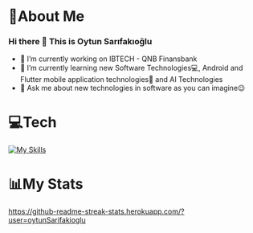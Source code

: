 # 🚀About Me

### Hi there 👋 This is Oytun Sarıfakıoğlu

- 🔭 I’m currently working on IBTECH - QNB Finansbank
- 🌱 I’m currently learning new Software Technologies💻, Android and Flutter mobile application technologies📱 and AI Technologies
- 💬 Ask me about new technologies in software as you can imagine😉

# 💻Tech

[![My Skills](https://skillicons.dev/icons?i=html,css,js,py,java,dart,flutter,kotlin,androidstudio,figma,firebase,gradle,azure,git,github,mysql,postman,sqlite,stackoverflow,tensorflow,vscode)](https://skillicons.dev)

# 📊My Stats
https://github-readme-streak-stats.herokuapp.com/?user=oytunSarifakioglu
<!--
**oytunSarifakioglu/oytunSarifakioglu** is a ✨ _special_ ✨ repository because its `README.md` (this file) appears on your GitHub profile.

Here are some ideas to get you started:

- 🔭 I’m currently working on IBTECH - QNB Finansbank
- 🌱 I’m currently learning new Software Technologies💻, Android and Flutter mobile application technologies📱 and AI Technologies
- 💬 Ask me about new technologies in software as you can imagine😉
-->
